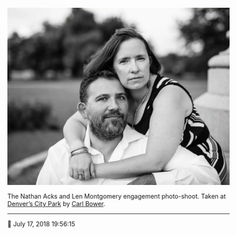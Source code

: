 ![Nathan and Len sitting at the base of a monument in City Park](assets/06ba47f81055efcd7d7841064f84953f.webp)

The Nathan Acks and Len Montgomery engagement photo-shoot. Taken at [Denver’s City Park](https://www.denver.org/listing/city-park/6822/) by [Carl Bower](http://carlbowerphotos.com/).

- - - -

📅 July 17, 2018 19:56:15
